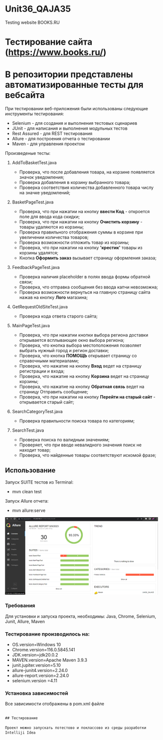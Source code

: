 # Unit36_QAJA35

Testing website BOOKS.RU
# Тестирование сайта (https://www.books.ru/)
В репозитории представлены автоматизированные тесты для вебсайта
=======================================================
При тестировании веб-приложения были использованы следующие инструменты тестирования:
- Selenium - для создания и выполнения тестовых сценариев 
- JUnit - для написания и выполнения модульных тестов
- Rest Assured - для REST тестирования
- Allure - для построения отчета о тестировании
- Maven - для управления проектом


Произведеные тесты:

1. AddToBasketTest.java

    - Проверка, что после добавления товара, на корзине появляется значок уведомления;
    - Проверка добавления в корзину выбранного товара;
    - Проверка соответствия количества добавленного товара числу на значке уведомлений;

2. BasketPageTest.java
    - Проверка, что при нажатии на кнопку **ввести Код** - откроется поле для ввода кода скидки;
    - Проверка, что при нажатии на кнопку **Очистить корзину** - товары удаляются из корзины;
    - Проверка правильного отображения суммы в корзине при увеличении количества товаров;
    - Проверка возможности отложить товар из корзины;
    - Проверка, что при нажатии на кнопку **'крестик'** товары из корзины удалятся;
    - Кнопка **Оформить заказ** вызывает страницу оформления заказа;

3. FeedbackPageTest.java
    - Проверка наличия placeholder в полях ввода формы обратной связи;
    - Проверка, что отправка сообщения без ввода капчи невозможна;
    - Проверка возможности вернуться на главную страницу сайта нажав на кнопку **Лого** магазина;

4. GetRequestOldSiteTest.java
    - Проверка кода ответа старого сайта;

5. MainPageTest.java
    - Проверка, что при нажатии кнопки выбора региона доставки открывается всплывающее окно выбора региона;
    - Проверка, что кнопка выбора местоположения позволяет выбрать нужный город и регион доставки;
    - Проверка, что кнопка **ПОМОЩЬ** открывает страницу со справочными материалами;
    - Проверка, что нажатие на кнопку **Вход** ведет на страницу регистрации и входа;
    - Проверка, что нажатие на кнопку **Корзина** ведет на страницу корзины;
    - Проверка, что нажатие на кнопку **Обратная связь** ведет на страницу Отправить сообщение;
    - Проверка, что при нажатии на кнопку **Перейти на старый сайт** - открывается старый сайт;

6. SearchCategoryTest.java
    - Проверка правильности поиска товара по категориям;

7. SearchTest.java
    - Проверка поиска по валидным значениям;
    - Проверяет, что при вводе невалидного значения поиск не находит товар;
    - Проверка, что найденные товары соответствуют искомой фразе;



## Использование
Запуск SUITE тестов из Terminal:
- mvn clean test

Запуск Allure отчета:
- mvn allure:serve
  
![Allure](https://github.com/Verchik1970/Unit36_QAJA35/blob/master/Screenshot_38.png)

### Требования

Для установки и запуска проекта, необходимы: Java, Chrome, Selenium, Junit, Allure, Maven 

### Тестирование производилось на:
- OS.version=Windows 10
- Chrome.version=116.0.5845.141
- JDK.version=jdk20.0.2
- MAVEN.version=Apache Maven 3.9.3
- junit.jupiter.version=5.10
- allure-junit4.version=2.24.0
- allure-report.version=2.24.0
- selenium.version =4.11

### Установка зависимостей
Все зависимости отображены в pom.xml файле
```

## Тестирование

Проект можно запускать потестово и поклассово из среды разработки Intelliji Idea 

